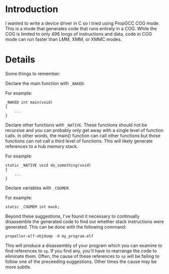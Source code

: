 # Introduction #

I wanted to write a device driver in C so I tried using PropGCC COG mode. This is a mode that generates code that runs entirely in a COG. While the COG is limited to only 496 longs of instructions and data, code in COG mode can run faster than LMM, XMM, or XMMC modes.

# Details #

Some things to remember:

Declare the main function with `_NAKED`:

For example:

```
_NAKED int main(void)
{
    ...
}
```

Declare other functions with `_NATIVE`. These functions should not be recursive and you can probably only get away with a single level of function calls. In other words, the main() function can call other functions but those functions can not call a third level of functions. This will likely generate references to a hub memory stack.

For example:

```
static _NATIVE void do_something(void)
{
    ...
}
```

Declare variables with `_COGMEM`.

For example:

```
static _COGMEM int mask;
```

Beyond these suggestions, I've found it necessary to continually disassemble the generated code to find out whether stack instructions were generated. This can be done with the following command:
```
propeller-elf-objdump -d my_program.elf
```
This will produce a disassembly of your program which you can examine to find references to `sp`. If you find any, you'll have to rearrange the code to eliminate them. Often, the cause of these references to `sp` will be failing to follow one of the preceeding suggestions. Other times the cause may be more subtle.